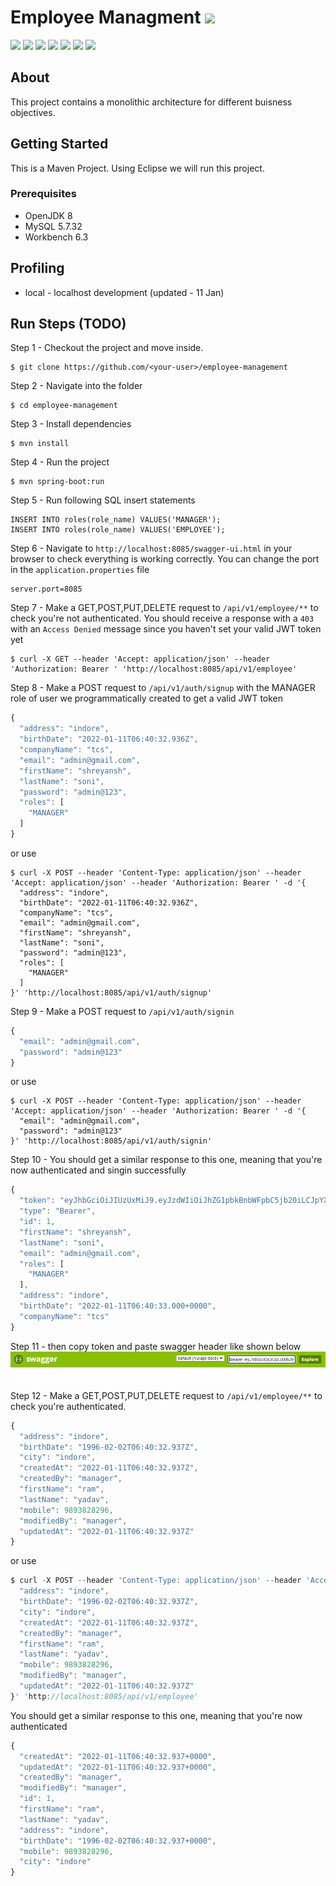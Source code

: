 <!-- TITLE/ -->

# Employee Managment <a href="http://localhost:8085/swagger-ui.html"><img src="https://img.shields.io/badge/Website-008f8a?style=plastic&logoColor=white"></a>

<!-- TITLE/ -->


<!-- BADGES/ -->

<img src="https://img.shields.io/badge/Java-ED8B00?style=plastic&logo=java&logoColor=white"> 
<img src="https://img.shields.io/badge/Spring-6DB33F?style=plastic&logo=spring&logoColor=white">
<img src="https://img.shields.io/badge/MySQL-4479A1?style=plastic&logo=mysql&logoColor=white"> 
<img src="https://img.shields.io/badge/JSON-9777a8?style=plastic&logo=json&logoColor=white"> 
<img src="https://img.shields.io/badge/APACHE_MAVEN-C71A36?style=plastic&logo=apache-maven&logoColor=white"> 
<img src="https://img.shields.io/badge/SWAGGER-85EA2D?style=plastic&logo=swagger&logoColor=white">


<img src="https://img.shields.io/badge/release_v1.0-17394A?style=plastic&logoColor=white">

<!-- BADGES/ -->


<!-- ABOUT/ -->

## About
This project contains a monolithic architecture for different buisness objectives.

<!-- ABOUT/ -->


<!-- GETTING STARTED/ -->

## Getting Started
This is a Maven Project. Using Eclipse we will run this project.

<!-- GETTING STARTED/ -->


<!-- PREREQUISITES/ -->

### Prerequisites
* OpenJDK 8
* MySQL 5.7.32
* Workbench 6.3

<!-- PREREQUISITES/ -->

<!-- PROFILING/ -->

## Profiling
* local - localhost development (updated - 11 Jan)

<!-- PROFILING/ -->

<!-- RUN/ -->

## Run Steps (TODO)

Step 1 - Checkout the project and move inside.

 ```
$ git clone https://github.com/<your-user>/employee-management
```

Step 2 - Navigate into the folder  

```
$ cd employee-management
```

Step 3 - Install dependencies

```
$ mvn install
```

Step 4 - Run the project

```
$ mvn spring-boot:run
```
Step 5 - Run following SQL insert statements

```
INSERT INTO roles(role_name) VALUES('MANAGER');
INSERT INTO roles(role_name) VALUES('EMPLOYEE');

```

Step 6 - Navigate to `http://localhost:8085/swagger-ui.html` in your browser to check everything is working correctly. You can change the port in the `application.properties` file

```properties
server.port=8085
```

Step 7 - Make a GET,POST,PUT,DELETE request to `/api/v1/employee/**` to check you're not authenticated. You should receive a response with a `403` with an `Access Denied` message since you haven't set your valid JWT token yet

```
$ curl -X GET --header 'Accept: application/json' --header 'Authorization: Bearer ' 'http://localhost:8085/api/v1/employee'
```

Step 8 - Make a POST request to `/api/v1/auth/signup` with the MANAGER role of user we  programmatically created to get a valid JWT token

```javascript
{
  "address": "indore",
  "birthDate": "2022-01-11T06:40:32.936Z",
  "companyName": "tcs",
  "email": "admin@gmail.com",
  "firstName": "shreyansh",
  "lastName": "soni",
  "password": "admin@123",
  "roles": [
    "MANAGER"
  ]
}
```
or use

```
$ curl -X POST --header 'Content-Type: application/json' --header 'Accept: application/json' --header 'Authorization: Bearer ' -d '{
  "address": "indore",
  "birthDate": "2022-01-11T06:40:32.936Z",
  "companyName": "tcs",
  "email": "admin@gmail.com",
  "firstName": "shreyansh",
  "lastName": "soni",
  "password": "admin@123",
  "roles": [
    "MANAGER"
  ]
}' 'http://localhost:8085/api/v1/auth/signup'
```

Step 9 - Make a POST request to `/api/v1/auth/signin` 

```javascript
{
  "email": "admin@gmail.com",
  "password": "admin@123"
}
```

or use

```
$ curl -X POST --header 'Content-Type: application/json' --header 'Accept: application/json' --header 'Authorization: Bearer ' -d '{
  "email": "admin@gmail.com",
  "password": "admin@123"
}' 'http://localhost:8085/api/v1/auth/signin'
```

Step 10 - You should get a similar response to this one, meaning that you're now authenticated and singin successfully

```javascript
{
  "token": "eyJhbGciOiJIUzUxMiJ9.eyJzdWIiOiJhZG1pbkBnbWFpbC5jb20iLCJpYXQiOjE2NDE4OTQ1NDgsImV4cCI6MTY0MTk4MDk0OH0.DNjBvwrFQouK6QEUTe6_1rrW9MU85pOW78YMPQZLMzEcrHKtnVut0KXmxiqYbOzck4qX1rzzUviTjW3Cg1Y6pw",
  "type": "Bearer",
  "id": 1,
  "firstName": "shreyansh",
  "lastName": "soni",
  "email": "admin@gmail.com",
  "roles": [
    "MANAGER"
  ],
  "address": "indore",
  "birthDate": "2022-01-11T06:40:33.000+0000",
  "companyName": "tcs"
}
```

Step 11 - then copy token and paste swagger header like shown below
![JWT token copy and paste hear](swagger.png)


Step 12 - Make a GET,POST,PUT,DELETE request to `/api/v1/employee/**` to check you're authenticated.

```javascript
{
  "address": "indore",
  "birthDate": "1996-02-02T06:40:32.937Z",
  "city": "indore",
  "createdAt": "2022-01-11T06:40:32.937Z",
  "createdBy": "manager",
  "firstName": "ram",
  "lastName": "yadav",
  "mobile": 9893828296,
  "modifiedBy": "manager",
  "updatedAt": "2022-01-11T06:40:32.937Z"
}

```
or use

```javascript
$ curl -X POST --header 'Content-Type: application/json' --header 'Accept: application/json' --header 'Authorization: Bearer eyJhbGciOiJIUzUxMiJ9.eyJzdWIiOiJhZG1pbkBnbWFpbC5jb20iLCJpYXQiOjE2NDE4OTQ1NDgsImV4cCI6MTY0MTk4MDk0OH0.DNjBvwrFQouK6QEUTe6_1rrW9MU85pOW78YMPQZLMzEcrHKtnVut0KXmxiqYbOzck4qX1rzzUviTjW3Cg1Y6pw' -d '{
  "address": "indore",
  "birthDate": "1996-02-02T06:40:32.937Z",
  "city": "indore",
  "createdAt": "2022-01-11T06:40:32.937Z",
  "createdBy": "manager",
  "firstName": "ram",
  "lastName": "yadav",
  "mobile": 9893828296,
  "modifiedBy": "manager",
  "updatedAt": "2022-01-11T06:40:32.937Z"
}' 'http://localhost:8085/api/v1/employee'
```
You should get a similar response to this one, meaning that you're now authenticated

```javascript
{
  "createdAt": "2022-01-11T06:40:32.937+0000",
  "updatedAt": "2022-01-11T06:40:32.937+0000",
  "createdBy": "manager",
  "modifiedBy": "manager",
  "id": 1,
  "firstName": "ram",
  "lastName": "yadav",
  "address": "indore",
  "birthDate": "1996-02-02T06:40:32.937+0000",
  "mobile": 9893828296,
  "city": "indore"
}

```


